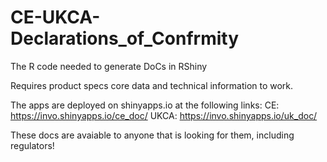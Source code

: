 # CE-UKCA-Declarations_of_Confrmity
The R code needed to generate DoCs in RShiny

Requires product specs core data and technical information to work.

The apps are deployed on shinyapps.io at the following links:
CE: https://invo.shinyapps.io/ce_doc/
UKCA: https://invo.shinyapps.io/uk_doc/

These docs are avaiable to anyone that is looking for them, including regulators!
